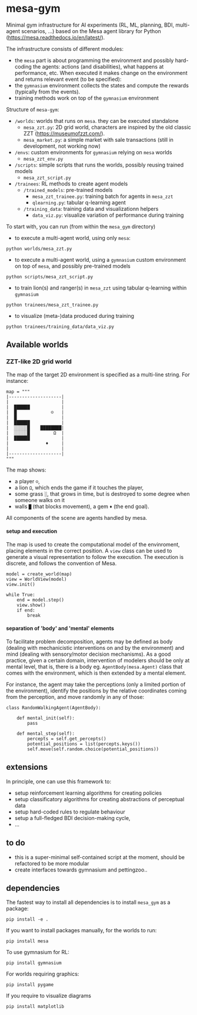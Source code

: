 # mesa-gym

Minimal gym infrastructure for AI experiments (RL, ML, planning, BDI, multi-agent scenarios, ...) based on the Mesa agent library for Python (https://mesa.readthedocs.io/en/latest/). 

The infrastructure consists of different modules:
- the `mesa` part is about programming the environment and possibly hard-coding the agents: actions (and disabilities), what happens at performance, etc. When executed it makes change on the environment and returns relevant event (to be specified):
- the `gymnasium` environment collects the states and compute the rewards (typically from the events). 
- training methods work on top of the `gymnasium` environment

Structure of `mesa-gym`:
- `/worlds`: worlds that runs on `mesa`. they can be executed standalone
  - `mesa_zzt.py`: 2D grid world, characters are inspired by the old classic ZZT (https://museumofzzt.com/).
  - `mesa_market.py`: a simple market with sale transactions (still in development, not working now)
- `/envs`: custom environments for `gymnasium` relying on `mesa` worlds 
  - `mesa_zzt_env.py`
- `/scripts`: simple scripts that runs the worlds, possibly reusing trained models
  - `mesa_zzt_script.py`
- `/trainees`: RL methods to create agent models
  - `/trained_models`: pre-trained models
    - `mesa_zzt_trainee.py`: training batch for agents in `mesa_zzt` 
    - `qlearning.py`: tabular q-learning agent
  - `/training_data`: training data and visualizationn helpers
    - `data_viz.py`: visualize variation of performance during training

To start with, you can run (from within the `mesa_gym` directory)

- to execute a multi-agent world, using only `mesa`:
```
python worlds/mesa_zzt.py
``` 
- to execute a multi-agent world, using a `gymnasium` custom environment on top of `mesa`, and possibly pre-trained models
```
python scripts/mesa_zzt_script.py
``` 
- to train lion(s) and ranger(s) in `mesa_zzt` using tabular q-learning within `gymnasium` 
```
python trainees/mesa_zzt_trainee.py
```
- to visualize (meta-)data produced during training
```
python trainees/training_data/data_viz.py
````

## Available worlds  

### ZZT-like 2D grid world

The map of the target 2D environment is specified as a multi-line string.
For instance:

```
map = """
|--------------------|
|                    |
|  ██████            |
|  █             ☺   |
|  █                 |
|  ██████            |
|  ░░░░░█    ████████|
|  ░░░░░█         Ω  |
|  ██████            |
|              ♦     |
|                    |
|--------------------|
"""
```

The map shows:

- a player `☺`, 
- a lion `Ω`, which ends the game if it touches the player, 
- some grass `░`, that grows in time, but is destroyed to some degree when someone walks on it
- walls `█` (that blocks movement), a gem `♦` (the end goal).

All components of the scene are agents handled by mesa.

#### setup and execution

The map is used to create the computational model of the envinroment, placing elements in the correct position. A `view` class can be used to generate a visual representation to follow the execution. The execution is discrete, and follows the convention of Mesa. 

```
model = create_world(map)
view = WorldView(model)
view.init()

while True:  
    end = model.step()
    view.show() 
    if end:
        break
```

#### separation of 'body' and 'mental' elements

To facilitate problem decomposition, agents may be defined as body (dealing with mechanicistic interventions on and by the environment) and mind (dealing with sensory/motor decision mechanisms). As a good practice, given a certain domain, intervention of modelers should be only at mental level, that is, there is a body eg. `AgentBody(mesa.Agent)` class that comes with the environment, which is then extended by a mental element.

For instance, the agent may take the perceptions (only a limited portion of the environment), identify the positions by the relative coordinates coming from the perception, and move randomly in any of those:

```
class RandomWalkingAgent(AgentBody):

    def mental_init(self):
        pass  

    def mental_step(self):
        percepts = self.get_percepts()
        potential_positions = list(percepts.keys())
        self.move(self.random.choice(potential_positions))
```

## extensions

In principle, one can use this framework to:
- setup reinforcement learning algorithms for creating policies
- setup classificatory algorithms for creating abstractions of perceptual data
- setup hard-coded rules to regulate behaviour
- setup a full-fledged BDI decision-making cycle,
- ... 

## to do

- this is a super-minimal self-contained script at the moment, should be refactored to be more modular
- create interfaces towards gymnasium and pettingzoo.. 

## dependencies

The fastest way to install all dependencies is to install `mesa_gym` as a package:
```
pip install -e .
```

If you want to install packages manually, for the worlds to run:
```
pip install mesa
```

To use gymnasium for RL:
```
pip install gymnasium
```

For worlds requiring graphics:
```
pip install pygame
```

If you require to visualize diagrams
```
pip install matplotlib
```
